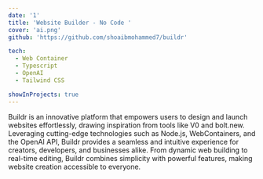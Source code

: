 ```yaml
---
date: '1'
title: 'Website Builder - No Code '
cover: 'ai.png'
github: 'https://github.com/shoaibmohammed7/buildr'

tech:
  - Web Container
  - Typescript
  - OpenAI 
  - Tailwind CSS

showInProjects: true
---
```


Buildr is an innovative platform that empowers users to design and launch websites effortlessly, drawing inspiration from tools like V0 and bolt.new. Leveraging cutting-edge technologies such as Node.js, WebContainers, and the OpenAI API, Buildr provides a seamless and intuitive experience for creators, developers, and businesses alike. From dynamic web building to real-time editing, Buildr combines simplicity with powerful features, making website creation accessible to everyone.
